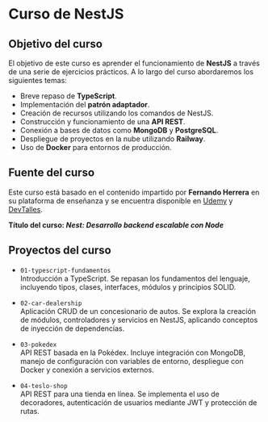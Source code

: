 # Curso de NestJS

## Objetivo del curso

El objetivo de este curso es aprender el funcionamiento de **NestJS** a través de una serie de ejercicios prácticos. A lo largo del curso abordaremos los siguientes temas:

- Breve repaso de **TypeScript**.
- Implementación del **patrón adaptador**.
- Creación de recursos utilizando los comandos de NestJS.
- Construcción y funcionamiento de una **API REST**.
- Conexión a bases de datos como **MongoDB** y **PostgreSQL**.
- Despliegue de proyectos en la nube utilizando **Railway**.
- Uso de **Docker** para entornos de producción.

## Fuente del curso

Este curso está basado en el contenido impartido por **Fernando Herrera** en su plataforma de enseñanza y se encuentra disponible en [Udemy](https://www.udemy.com/) y [DevTalles](https://cursos.devtalles.com/).

**Título del curso: _Nest: Desarrollo backend escalable con Node_**

## Proyectos del curso

- `01-typescript-fundamentos`  
  Introducción a TypeScript. Se repasan los fundamentos del lenguaje, incluyendo tipos, clases, interfaces, módulos y principios SOLID.

- `02-car-dealership`  
  Aplicación CRUD de un concesionario de autos. Se explora la creación de módulos, controladores y servicios en NestJS, aplicando conceptos de inyección de dependencias.

- `03-pokedex`  
  API REST basada en la Pokédex. Incluye integración con MongoDB, manejo de configuración con variables de entorno, despliegue con Docker y conexión a servicios externos.

- `04-teslo-shop`  
  API REST para una tienda en línea. Se implementa el uso de decoradores, autenticación de usuarios mediante JWT y protección de rutas.
